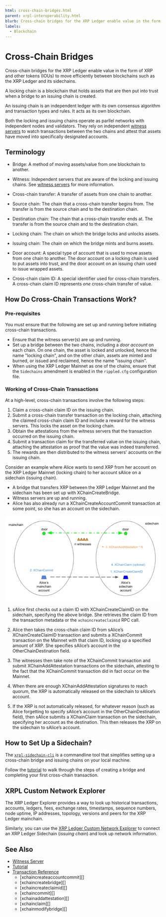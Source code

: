 ```yaml
---
html: cross-chain-bridges.html
parent: xrpl-interoperability.html
blurb: Cross-chain bridges for the XRP Ledger enable value in the form of XRP and other tokens (IOUs) to move efficiently between blockchains.
labels:
  - Blockchain
---
```

# Cross-Chain Bridges

Cross-chain bridges for the XRP Ledger enable value in the form of XRP and other tokens (IOUs) to move efficiently between blockchains such as the XRP Ledger and its sidechains.


A locking chain is a blockchain that holds assets that are then put into trust when a bridge to an issuing chain is created.

An issuing chain is an independent ledger with its own consensus algorithm and transaction types and rules. It acts as its own blockchain.

Both the locking and issuing chains operate as parllel networks with independent nodes and validators. They rely on independent [witness servers](witness-servers.md) to watch transactions between the two chains and attest that assets have moved into specifically designated accounts.

## Terminology

* Bridge: A method of moving assets/value from one blockchain to another.

* Witness: Independent servers that are aware of the locking and issuing chains. See [witness servers](witness-server.md) for more information.

* Cross-chain transfer: A transfer of assets from one chain to another.

* Source chain: The chain that a cross-chain transfer begins from. The transfer is from the source chain and to the destination chain.

* Destination chain: The chain that a cross-chain transfer ends at. The transfer is from the source chain and to the destination chain.

* Locking chain: The chain on which the bridge locks and unlocks assets.

* Issuing chain: The chain on which the bridge mints and burns assets.

* Door account: A special type of account that is used to move assets from one chain to another. The door account on a locking chain is used to put assets into trust, and the door account on an issuing chain used to issue wrapped assets. 

* Cross-chain claim ID: A special identifier used for cross-chain transfers. A cross-chain claim ID represents *one* cross-chain transfer of value.

## How Do Cross-Chain Transactions Work?

### Pre-requisites

You must ensure that the following are set up and running before initiating cross-chain transactions. 

* Ensure that the witness server(s) are up and running.
* Set up a bridge between the two chains, including a _door account_ on each chain. On one chain, the asset is locked and unlocked, hence the name "locking chain", and on the other chain, assets are minted and burned, or issued and reclaimed, hence the name "issuing chain".
* When using the XRP Ledger Mainnet as one of the chains, ensure that  the `Sidechains` amendment is enabled in the `rippled.cfg` configuration file. 

### Working of Cross-Chain Transactions 
 
At a high-level, cross-chain transactions involve the following steps: 

1. Claim a cross-chain claim ID on the issuing chain.
2. Submit a cross-chain transfer transaction on the locking chain, attaching the claimed cross-chain claim ID and include a reward for the witness servers. This locks the asset on the locking chain.
3. Obtain the attestations from the witness servers that the transaction occurred on the issuing chain.
4. Submit a transaction claim for the transferred value on the issuing chain, attaching the attestation as proof that the value was indeed transferred.
5. The rewards are then distributed to the witness servers' accounts on the issuing chain.

Consider an example where Alice wants to send XRP from her account on the XRP Ledger Mainnet (locking chain) to her account sAlice on a sidechain (issuing chain).

* A bridge that transfers XRP between the XRP Ledger Mainnet and the sidechain has been set up with XChainCreateBridge.
* Witness servers are up and running.
* Alice has also already run a XChainCreateAccountCommit transaction at some point, so she has an account on the sidechain.

<!-- Add image of just the bridge created-->

![Cross-chain Transactions](img/xrpl-bridging-solution.png "Cross-chain transactions")

1. sAlice first checks out a claim ID with XChainCreateClaimID on the sidechain, specifying the above bridge. She retrieves the claim ID from the transaction metadata or the `xchaincreateclaimid` RPC call.

2. Alice then takes the cross-chain claim ID from sAlice’s XChainCreateClaimID transaction and submits a XChainCommit transaction on the Mainnet with that claim ID, locking up a specified amount of XRP. She specifies sAlice’s account in the OtherChainDestination field.

3. The witnesses then take note of the XChainCommit transaction and submit XChainAddAttestation transactions on the sidechain, attesting to the fact that the XChainCommit transaction did in fact occur on the Mainnet.

4. When there are enough XChainAddAttestation signatures to reach quorum, the XRP is automatically released on the sidechain to sAlice’s account.

5. If the XRP is not automatically released, for whatever reason (such as Alice forgetting to specify sAlice’s account in the OtherChainDestination field), then sAlice submits a XChainClaim transaction on the sidechain, specifying her account as the destination. This then releases the XRP on the sidechain to sAlice’s account.

## How to Set Up a Sidechain? 

The [`xrpl-sidechain-cli`](https://github.com/XRPLF/sidechain-cli) is a commandline tool that simplifies setting up a cross-chain bridge and issuing chains on your local machine. 

Follow the [tutorial](https://github.com/XRPLF/sidechain-cli/blob/main/scripts/tutorial.sh) to walk through the steps of creating a bridge and completing your first cross-chain transaction. 


## XRPL Custom Network Explorer 

The XRP Ledger Explorer provides a way to look up historical transactions, accounts, ledgers, fees, exchange rates, timestamps, sequence numbers, node uptime, IP addresses, topology, versions and peers for the XRP Ledger mainchain. 

Similarly, you can use the [XRP Ledger Custom Network Explorer](https://custom.xrpl.org/) to connect an XRP Ledger Sidechain (_issuing chain_) and look up network information. 


## See Also

- [Witness Server](witness-server.html)
- [Tutorial](https://github.com/XRPLF/sidechain-cli/blob/main/scripts/tutorial.sh)
- [Transaction Reference](transaction-types.html)
    - [xchaincreateaccountcommit][]
    - [xchaincreatebridge][]
    - [xchaincreateclaimid][]
    - [xchaincommit][]
    - [xchainaddattestation][]
    - [xchainclaim][]
    - [xchainmodifybridge][]




